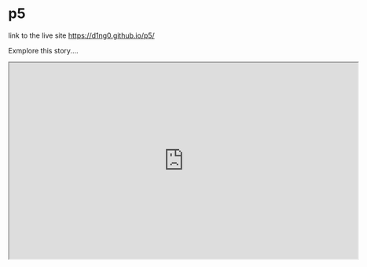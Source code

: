 # p5


link to the live site https://d1ng0.github.io/p5/

Exmplore this story....

<iframe width="710" height="400" src="https://editor.p5js.org/diegotrazzi/embed/SkhzQR13m"></iframe>
